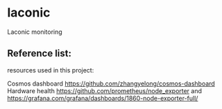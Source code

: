 # laconic
Laconic monitoring


## Reference list:

resources used in this project:

Cosmos dashboard https://github.com/zhangyelong/cosmos-dashboard
Hardware health https://github.com/prometheus/node_exporter and https://grafana.com/grafana/dashboards/1860-node-exporter-full/
